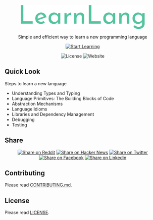 <div align="center">
    <a href="#"><img width="400" src="./public/learnlang.png" alt="learnlang logo"></a>
</div>

<p align="center">
    Simple and efficient way to learn a new programming language
</p>

<div align="center">

[![Start Learning](https://img.shields.io/badge/Start_Learning-blue)](https://learnlang.onrender.com)

</div>

<div align="center">

![License](https://img.shields.io/badge/License-MIT-green)
![Website](https://img.shields.io/badge/Website-Online-green)
    
</div>

## Quick Look

Steps to learn a new language

- Understanding Types and Typing
- Language Primitives: The Building Blocks of Code
- Abstraction Mechanisms
- Language Idioms 
- Libraries and Dependency Management
- Debugging
- Testing

## Share

<div align="center">

[![Share on Reddit](https://img.shields.io/badge/Share_on-Reddit-blue)](https://reddit.com/submit?url=https://learnlang.onrender.com&title=Simple%20and%20efficient%20way%20to%20learn%20a%20new%20programming%20language)
[![Share on Hacker News](https://img.shields.io/badge/Share_on-Hacker_News-blue)](https://news.ycombinator.com/submitlink?u=https://learnlang.onrender.com)
[![Share on Twitter](https://img.shields.io/badge/Share_on-Twitter-blue)](https://twitter.com/share?url=https://learnlang.onrender.com&text=Simple%20and%20efficient%20way%20to%20learn%20a%20new%20programming%20language)
[![Share on Facebook](https://img.shields.io/badge/Share_on-Facebook-blue)](https://www.facebook.com/sharer/sharer.php?u=https://learnlang.onrender.com)
[![Share on Linkedin](https://img.shields.io/badge/Share_on-Linkedin-blue)](https://www.linkedin.com/shareArticle?url=https://learnlang.onrender.com&title=Simple%20and%20efficient%20way%20to%20learn%20a%20new%20programming%20language)

</div>

## Contributing

Please read [CONTRIBUTING.md](./CONTRIBUTING.md).

## License

Please read [LICENSE](./LICENSE).
